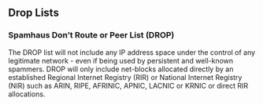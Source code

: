 ## Drop Lists

### Spamhaus Don’t Route or Peer List (DROP)
The DROP list will not include any IP address space under the control of any legitimate network - even if being used by persistent and well-known spammers. DROP will only include net-blocks allocated directly by an established Regional Internet Registry (RIR) or National Internet Registry (NIR) such as ARIN, RIPE, AFRINIC, APNIC, LACNIC or KRNIC or direct RIR allocations.
